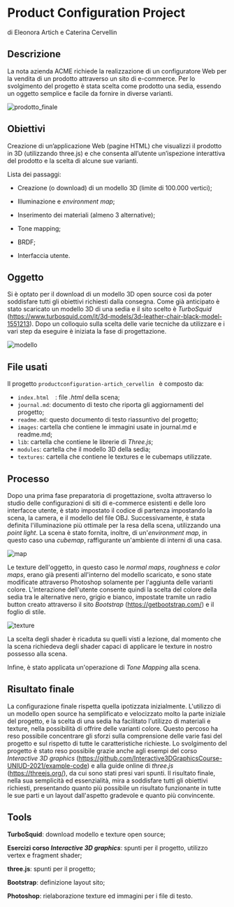 

# **Product Configuration Project**

di Eleonora Artich e Caterina Cervellin

 

## **Descrizione**

La nota azienda ACME richiede la realizzazione di un configuratore Web per la vendita di un prodotto attraverso un sito di e-commerce. Per lo svolgimento del progetto è stata scelta come prodotto una sedia, essendo un oggetto semplice e facile da fornire in diverse varianti.

![prodotto_finale](https://user-images.githubusercontent.com/72081537/121743412-9b8c4880-cb01-11eb-90a4-e9221b9b3c79.jpeg)

## **Obiettivi**

Creazione di un’applicazione Web (pagine HTML) che visualizzi il prodotto in 3D (utilizzando three.js) e che consenta all’utente un’ispezione interattiva del prodotto e la scelta di alcune sue varianti.

Lista dei passaggi:

* Creazione (o download) di un modello 3D (limite di 100.000 vertici);

* Illuminazione e *environment map*;

* Inserimento dei materiali (almeno 3 alternative);

* Tone mapping;

* BRDF;

* Interfaccia utente.

  

## **Oggetto**

Si è optato per il download di un modello 3D open source così da poter soddisfare tutti gli obiettivi richiesti dalla consegna. Come già anticipato è stato scaricato un modello 3D di una sedia e il sito scelto è *TurboSquid* (https://www.turbosquid.com/it/3d-models/3d-leather-chair-black-model-1551213). Dopo un colloquio sulla scelta delle varie tecniche da utilizzare e i vari step da eseguire è iniziata la fase di progettazione.



![modello](https://user-images.githubusercontent.com/72081537/121743475-b3fc6300-cb01-11eb-977c-d9438967324a.png)



## File usati

Il progetto `productconfiguration-artich_cervellin ` è composto da:

- `index.html  `: file *.html* della scena;
- `journal.md`: documento di testo che riporta gli aggiornamenti del progetto;
- `readme.md`: questo documento di testo riassuntivo del progetto;
- `images`: cartella che contiene le immagini usate in journal.md e readme.md;
- `lib`: cartella che contiene le librerie di *Three.js*;
- `modules`: cartella che il modello 3D della sedia;
- `textures`: cartella che contiene le textures e le cubemaps utilizzate.



## Processo

Dopo una prima fase preparatoria di progettazione, svolta attraverso lo studio delle configurazioni di siti di e-commerce esistenti e delle loro interfacce utente, è stato impostato il codice di partenza impostando la scena, la camera, e il modello del file OBJ. Successivamente, è stata definita l'illuminazione più ottimale per la resa della scena, utilizzando una *point light*. La scena è stato fornita, inoltre, di un'*environment map*, in questo caso una *cubemap*, raffigurante un'ambiente di interni di una casa. 

![map](https://user-images.githubusercontent.com/72081537/121743586-db533000-cb01-11eb-8246-851ce5d7560a.png)



Le texture dell'oggetto, in questo caso le *normal maps*, *roughness* e *color maps*, erano già presenti all'interno del modello scaricato, e sono state modificate attraverso Photoshop solamente per l'aggiunta delle varianti colore. L'interazione dell'utente consente quindi la scelta del colore della sedia tra le alternative nero, grigio e bianco, impostate tramite un radio button creato attraverso il sito *Bootstrap* (https://getbootstrap.com/) e il foglio di stile.



![texture](https://user-images.githubusercontent.com/72081537/121743598-e0b07a80-cb01-11eb-9b7e-b1f3e5219cfc.png)



La scelta degli shader è ricaduta su quelli visti a lezione, dal momento che la scena richiedeva degli shader capaci di applicare le texture in nostro possesso alla scena.

Infine, è stato applicata un'operazione di *Tone Mapping* alla scena.



## **Risultato finale**

La configurazione finale rispetta quella ipotizzata inizialmente. L'utilizzo di un modello open source ha semplificato e velocizzato molto la parte iniziale del progetto, e la scelta di una sedia ha facilitato l'utilizzo di materiali e texture, nella possibilità di offrire delle varianti colore. Questo percoso ha reso possibile concentrare gli sforzi sulla comprensione delle varie fasi del progetto e sul rispetto di tutte le caratteristiche richieste. Lo svolgimento del progetto è stato reso possibile grazie anche agli esempi del corso *Interactive 3D graphics* (https://github.com/Interactive3DGraphicsCourse-UNIUD-2021/example-code) e alla guide online di *three.js* (https://threejs.org/), da cui sono stati presi vari spunti. Il risultato finale, nella sua semplicità ed essenzialità, mira a soddisfare tutti gli obiettivi richiesti, presentando quanto più possibile un risultato funzionante in tutte le sue parti e un layout dall'aspetto gradevole e quanto più convincente.



## Tools

**TurboSquid**: download modello e texture open source;

**Esercizi corso *Interactive 3D graphics***: spunti per il progetto, utilizzo vertex e fragment shader;

**three.js**: spunti per il progetto;

**Bootstrap**: definizione layout sito;

**Photoshop**: rielaborazione texture ed immagini per i file di testo.

